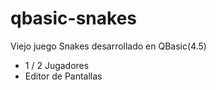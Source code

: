 qbasic-snakes
=============

Viejo juego Snakes desarrollado en QBasic(4.5)

- 1 / 2 Jugadores
- Editor de Pantallas